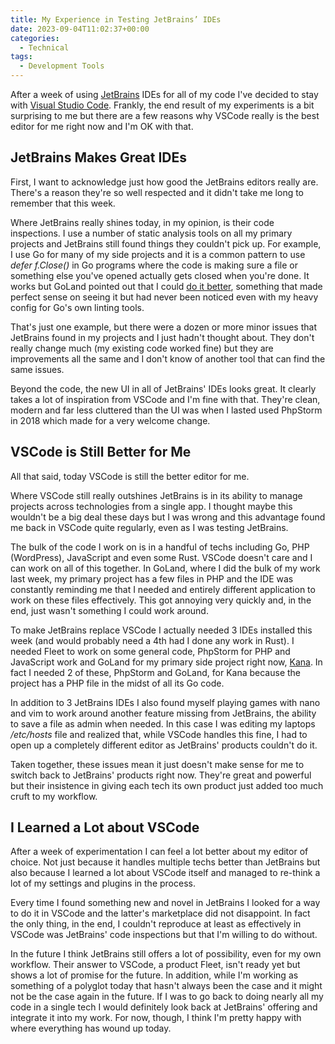 ```yaml
---
title: My Experience in Testing JetBrains’ IDEs
date: 2023-09-04T11:02:37+00:00
categories:
  - Technical
tags:
  - Development Tools
---
```


After a week of using [JetBrains][1] IDEs for all of my code I've decided to stay with [Visual Studio Code][2]. Frankly, the end result of my experiments is a bit surprising to me but there are a few reasons why VSCode really is the best editor for me right now and I'm OK with that.

## JetBrains Makes Great IDEs

First, I want to acknowledge just how good the JetBrains editors really are. There's a reason they're so well respected and it didn't take me long to remember that this week.

Where JetBrains really shines today, in my opinion, is their code inspections. I use a number of static analysis tools on all my primary projects and JetBrains still found things they couldn't pick up. For example, I use Go for many of my side projects and it is a common pattern to use _defer f.Close()_ in Go programs where the code is making sure a file or something else you've opened actually gets closed when you're done. It works but GoLand pointed out that I could [do it better][3], something that made perfect sense on seeing it but had never been noticed even with my heavy config for Go's own linting tools.

That's just one example, but there were a dozen or more minor issues that JetBrains found in my projects and I just hadn't thought about. They don't really change much (my existing code worked fine) but they are improvements all the same and I don't know of another tool that can find the same issues.

Beyond the code, the new UI in all of JetBrains' IDEs looks great. It clearly takes a lot of inspiration from VSCode and I'm fine with that. They're clean, modern and far less cluttered than the UI was when I lasted used PhpStorm in 2018 which made for a very welcome change.

## VSCode is Still Better for Me

All that said, today VSCode is still the better editor for me.

Where VSCode still really outshines JetBrains is in its ability to manage projects across technologies from a single app. I thought maybe this wouldn't be a big deal these days but I was wrong and this advantage found me back in VSCode quite regularly, even as I was testing JetBrains.

The bulk of the code I work on is in a handful of techs including Go, PHP (WordPress), JavaScript and even some Rust. VSCode doesn't care and I can work on all of this together. In GoLand, where I did the bulk of my work last week, my primary project has a few files in PHP and the IDE was constantly reminding me that I needed and entirely different application to work on these files effectively. This got annoying very quickly and, in the end, just wasn't something I could work around.

To make JetBrains replace VSCode I actually needed 3 IDEs installed this week (and would probably need a 4th had I done any work in Rust). I needed Fleet to work on some general code, PhpStorm for PHP and JavaScript work and GoLand for my primary side project right now, [Kana][4]. In fact I needed 2 of these, PhpStorm and GoLand, for Kana because the project has a PHP file in the midst of all its Go code.

In addition to 3 JetBrains IDEs I also found myself playing games with nano and vim to work around another feature missing from JetBrains, the ability to save a file as admin when needed. In this case I was editing my laptops _/etc/hosts_ file and realized that, while VSCode handles this fine, I had to open up a completely different editor as JetBrains' products couldn't do it.

Taken together, these issues mean it just doesn't make sense for me to switch back to JetBrains' products right now. They're great and powerful but their insistence in giving each tech its own product just added too much cruft to my workflow.

## I Learned a Lot about VSCode

After a week of experimentation I can feel a lot better about my editor of choice. Not just because it handles multiple techs better than JetBrains but also because I learned a lot about VSCode itself and managed to re-think a lot of my settings and plugins in the process.

Every time I found something new and novel in JetBrains I looked for a way to do it in VSCode and the latter's marketplace did not disappoint. In fact the only thing, in the end, I couldn't reproduce at least as effectively in VSCode was JetBrains' code inspections but that I'm willing to do without.

In the future I think JetBrains still offers a lot of possibility, even for my own workflow. Their answer to VSCode, a product Fleet, isn't ready yet but shows a lot of promise for the future. In addition, while I'm working as something of a polyglot today that hasn't always been the case and it might not be the case again in the future. If I was to go back to doing nearly all my code in a single tech I would definitely look back at JetBrains' offering and integrate it into my work. For now, though, I think I'm pretty happy with where everything has wound up today.

 [1]: https://www.jetbrains.com/
 [2]: https://code.visualstudio.com/
 [3]: https://www.sobyte.net/post/2022-01/golang-defer-file-close/
 [4]: https://github.com/ChrisWiegman/kana/